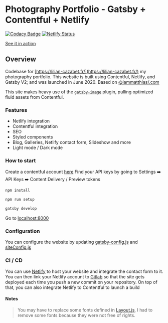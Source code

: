 # Photography Portfolio - Gatsby + Contentful + Netlify
[![Codacy Badge](https://api.codacy.com/project/badge/Grade/cb7b43c34eec4c919d6bd71967aa07b7)](https://app.codacy.com/gh/cazabec/photography-portfolio?utm_source=github.com&utm_medium=referral&utm_content=cazabec/photography-portfolio&utm_campaign=Badge_Grade)
[![Netlify Status](https://api.netlify.com/api/v1/badges/bdd90732-7d76-4ebb-a031-2a227e036aab/deploy-status)](https://app.netlify.com/sites/boring-pare-58c7c4/deploys)

[See it in action](https://lilian-cazabet.fr/)

## Overview

Codebase for [https://lilian-cazabet.fr/](https://lilian-cazabet.fr/) my photography portfolio.
This website is built using Contentful, Netlify, and Gatsby V2; and was launched in June 2020. Based on [@iammatthias/.com](https://github.com/iammatthias/.com)

This site makes heavy use of the [`gatsby-image`](https://next.gatsbyjs.org/packages/gatsby-image/) plugin, pulling optimized fluid assets from Contentful.

### Features

- Netlify integration
- Contentful integration
- SEO
- Styled components
- Blog, Galleries, Netlify contact form, Slideshow and more
- Light mode / Dark mode

### How to start

Create a contentful account  [here](https://www.contentful.com/sign-up/)
Find your API keys by going to Settings ➡️ API Keys ➡️ Content Delivery / Preview tokens
```powershell
npm install
```
```powershell
npm run setup
```
```powershell
gatsby develop
```
Go to [localhost:8000](http://localhost:8000)

### Configuration

You can configure the website by updating [gatsby-config.js](gatsby-config.js) and [siteConfig.js](src/utils/siteConfig.js)

### CI / CD

You can use [Netlify](https://app.netlify.com/signup) to host your website and integrate the contact form to it.
You can then link your Netlify account to [Gitlab](https://gitlab.com/users/sign_in) so that the site gets deployed each time you push a new commit on your repository.
On top of that, you can also integrate Netlify to Contentful to launch a build

#### Notes

> You may have to replace some fonts defined in [Layout.js](src/components/Layout.js), I had to remove some fonts because they were not free of rights.
